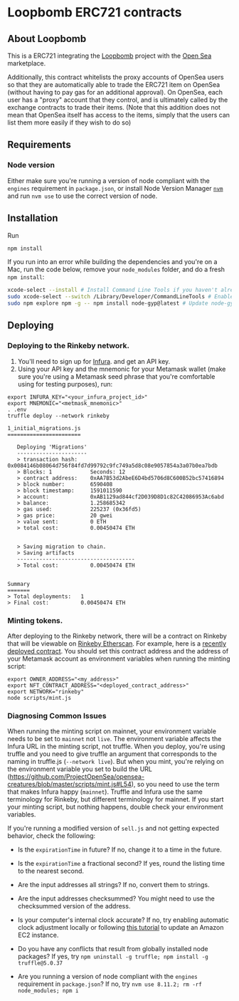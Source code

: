 # Loopbomb ERC721 contracts

## About Loopbomb

This is a ERC721 integrating the [Loopbomb](https://loopbomb.com) project with the [Open Sea](https://opensea.io) marketplace.

Additionally, this contract whitelists the proxy accounts of OpenSea users so that they are automatically able to trade the ERC721 item on OpenSea (without having to pay gas for an additional approval). On OpenSea, each user has a "proxy" account that they control, and is ultimately called by the exchange contracts to trade their items. (Note that this addition does not mean that OpenSea itself has access to the items, simply that the users can list them more easily if they wish to do so)

## Requirements

### Node version

Either make sure you're running a version of node compliant with the `engines` requirement in `package.json`, or install Node Version Manager [`nvm`](https://github.com/creationix/nvm) and run `nvm use` to use the correct version of node.

## Installation

Run
```bash
npm install
```

If you run into an error while building the dependencies and you're on a Mac, run the code below, remove your `node_modules` folder, and do a fresh `npm install`:

```bash
xcode-select --install # Install Command Line Tools if you haven't already.
sudo xcode-select --switch /Library/Developer/CommandLineTools # Enable command line tools
sudo npm explore npm -g -- npm install node-gyp@latest # Update node-gyp
```

## Deploying

### Deploying to the Rinkeby network.

1. You'll need to sign up for [Infura](https://infura.io). and get an API key.
2. Using your API key and the mnemonic for your Metamask wallet (make sure you're using a Metamask seed phrase that you're comfortable using for testing purposes), run:

```
export INFURA_KEY="<your_infura_project_id>"
export MNEMONIC="<metmask_mnemonic>"
. .env
truffle deploy --network rinkeby
```

```
1_initial_migrations.js
=======================

   Deploying 'Migrations'
   ----------------------
   > transaction hash:    0x0084146b08064d756f84fd7d99792c9fc749a5d8c08e9057854a3a07b0ea7bdb
   > Blocks: 1            Seconds: 12
   > contract address:    0xAA7B53d2AbeE6D4bd5706d8C600B52bc57416894
   > block number:        6590408
   > block timestamp:     1591011590
   > account:             0xAB1129ad844cf2D039D8D1c82C42086953Ac6abd
   > balance:             1.258685342
   > gas used:            225237 (0x36fd5)
   > gas price:           20 gwei
   > value sent:          0 ETH
   > total cost:          0.00450474 ETH


   > Saving migration to chain.
   > Saving artifacts
   -------------------------------------
   > Total cost:          0.00450474 ETH


Summary
=======
> Total deployments:   1
> Final cost:          0.00450474 ETH
```

### Minting tokens.

After deploying to the Rinkeby network, there will be a contract on Rinkeby that will be viewable on [Rinkeby Etherscan](https://rinkeby.etherscan.io). For example, here is a [recently deployed contract](https://rinkeby.etherscan.io/address/0xeba05c5521a3b81e23d15ae9b2d07524bc453561). You should set this contract address and the address of your Metamask account as environment variables when running the minting script:

```
export OWNER_ADDRESS="<my_address>"
export NFT_CONTRACT_ADDRESS="<deployed_contract_address>"
export NETWORK="rinkeby"
node scripts/mint.js
```

### Diagnosing Common Issues

When running the minting script on mainnet, your environment variable needs to be set to `mainnet` not `live`.  The environment variable affects the Infura URL in the minting script, not truffle. When you deploy, you're using truffle and you need to give truffle an argument that corresponds to the naming in truffle.js (`--network live`).  But when you mint, you're relying on the environment variable you set to build the URL (https://github.com/ProjectOpenSea/opensea-creatures/blob/master/scripts/mint.js#L54), so you need to use the term that makes Infura happy (`mainnet`).  Truffle and Infura use the same terminology for Rinkeby, but different terminology for mainnet.  If you start your minting script, but nothing happens, double check your environment variables.

If you're running a modified version of `sell.js` and not getting expected behavior, check the following:

* Is the `expirationTime` in future?  If no, change it to a time in the future.

* Is the `expirationTime` a fractional second?  If yes, round the listing time to the nearest second.

* Are the input addresses all strings? If no, convert them to strings.

* Are the input addresses checksummed?  You might need to use the checksummed version of the address.

* Is your computer's internal clock accurate? If no, try enabling automatic clock adjustment locally or following [this tutorial](https://docs.aws.amazon.com/AWSEC2/latest/UserGuide/set-time.html) to update an Amazon EC2 instance.

* Do you have any conflicts that result from globally installed node packages?  If yes, try `npm uninstall -g truffle; npm install -g truffle@5.0.37`

* Are you running a version of node compliant with the `engines` requirement in `package.json`?  If no, try `nvm use 8.11.2; rm -rf node_modules; npm i`